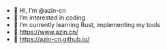 - 👋 Hi, I’m @azin-cn
- 👀 I’m interested in coding
- 🌱 I’m currently learning Rust, implementing my tools
- 🔗 https://www.azin.cn/
- 🔗 https://azin-cn.github.io/

<!---
azin-cn/azin-cn is a ✨ special ✨ repository because its `README.md` (this file) appears on your GitHub profile.
You can click the Preview link to take a look at your changes.
--->
